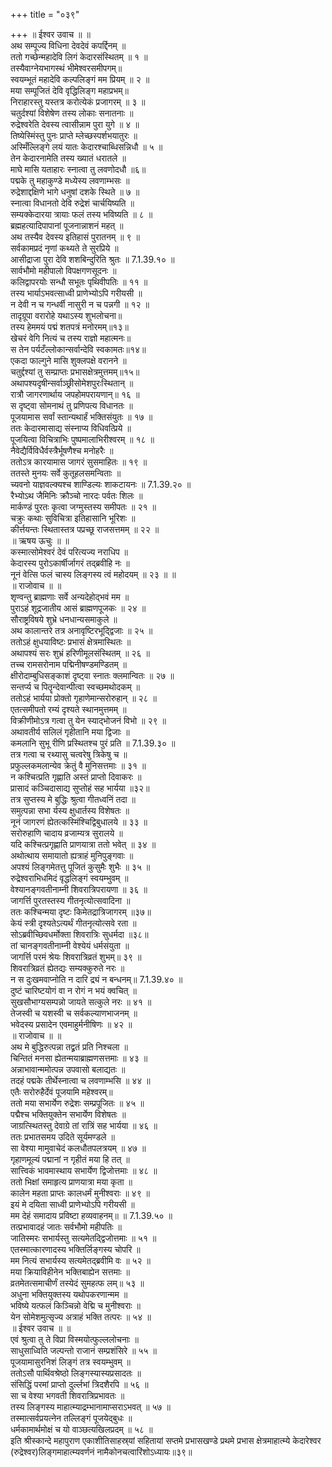 +++
title = "०३९"

+++
॥ ईश्वर उवाच ॥ ॥  
अथ सम्पूज्य विधिना देवदेवं कपर्द्दिनम् ॥  
ततो गच्छेन्महादेवि लिगं केदारसंस्थितम् ॥ १ ॥  
तस्यैवाग्नेयभागस्थं भीमेश्वरसमीपगम्॥  
स्वयम्भूतं महादेवि कल्पलिङ्गं मम प्रियम् ॥ २ ॥  
मया सम्पूजितं देवि वृद्धिलिङ्ग महाप्रभम्॥  
निराहारस्तु यस्तत्र करोत्येकं प्रजागरम् ॥ ३ ॥  
चतुर्दश्यां विशेषेण तस्य लोकाः सनातनाः ॥  
रुद्रेश्वरेति देवस्य त्वासीन्नाम पुरा युगे ॥ ४ ॥  
तिष्येस्मिंस्तु पुनः प्राप्ते म्लेच्छस्पर्शभयातुरः ॥  
अस्मिँल्लिङ्गे लयं यातः केदारश्चाब्धिसन्निधौ ॥ ५ ॥  
तेन केदारनामेति तस्य ख्यातं धरातले ॥  
माघे मासि यताहारः स्नात्वा तु लवणोदधौ ॥६॥  
पद्मके तु महाकुण्डे मध्येस्य लवणाम्भसः ॥  
रुद्रेशाद्दक्षिणे भागे धनुषां दशके स्थिते ॥ ७ ॥  
स्नात्वा विधानतो देवि रुद्रेशं चार्चयिष्यति ॥  
सम्यक्केदारया त्रायाः फलं तस्य भविष्यति ॥ ८ ॥  
ब्रह्महत्यादिपापानां पूजनान्नाशनं महत् ॥  
अथ तस्यैव देवस्य इतिहासं पुरातनम् ॥ ९ ॥  
सर्वकामप्रदं नृणां कथ्यते ते सुरप्रिये ॥  
आसीद्राजा पुरा देवि शशबिन्दुरिति श्रुतः ॥ 7.1.39.१० ॥  
सार्वभौमो महीपालो विपक्षगणसूदनः ॥  
कलिद्वापरयोः सन्धौ सभूतः पृथिवीपतिः ॥ ११ ॥  
तस्य भार्याऽभवत्साध्वी प्राणेभ्योऽपि गरीयसी ॥  
न देवी न च गन्धर्वी नासुरी न च पन्नगी ॥ १२ ॥  
तादृग्रूपा वरारोहे यथाऽस्य शुभलोचना॥  
तस्य हेममयं पद्मं शतपत्रं मनोरमम्॥१३॥  
खेचरं वेगि नित्यं च तस्य राज्ञो महात्मनः॥  
स तेन पर्यटँल्लोकान्सर्वान्देवि स्वकामतः॥१४॥  
एकदा फाल्गुने मासि शुक्लपक्षे वरानने ॥  
चतुर्द्दश्यां तु सम्प्राप्तः प्रभासक्षेत्रमुत्तमम्॥१५॥  
अथापश्यदृषीन्सर्वाञ्छ्रीसोमेशपुरःस्थितान् ॥  
रात्रौ जागरणार्थाय जपहोमपरायणान्॥ १६ ॥  
स दृष्ट्वा सोमनाथं तु प्रणिपत्य विधानतः ॥  
पूजयामास सर्वां स्तान्यथार्हं भक्तिसंयुतः ॥ १७ ॥  
ततः केदारमासाद्य संस्नाप्य विधिवत्प्रिये ॥  
पूजयित्वा विचित्राभिः पुष्पमालाभिरीश्वरम् ॥ १८ ॥  
नैवेद्यैर्विविधैर्वस्त्रैर्भूषणैश्च मनोहरैः ॥  
ततोऽत्र कारयामास जागरं सुसमाहितः ॥ १९ ॥  
ततस्ते मुनयः सर्वे कुतूहलसमन्विताः ॥  
च्यवनो याज्ञवल्क्यश्च शाण्डिल्यः शाकटायनः ॥ 7.1.39.२० ॥  
रैभ्योऽथ जैमिनिः क्रौञ्चो नारदः पर्वतः शिलः ॥  
मार्कण्डं पुरतः कृत्वा जग्मुस्तस्य समीपतः ॥ २१ ॥  
चक्रुः कथाः सुविचित्रा इतिहासानि भूरिशः ॥  
 कीर्त्तयन्तः स्थितास्तत्र पप्रच्छू राजसत्तमम् ॥ २२ ॥  
॥ ऋषय ऊचुः ॥ ॥  
कस्मात्सोमेश्वरं देवं परित्यज्य नराधिप ॥  
केदारस्य पुरोऽकार्षीर्जागरं तद्ब्रवीहि नः ॥  
नूनं वेत्सि फलं चास्य लिङ्गस्य त्वं महोदयम् ॥ २३ ॥ ॥  
॥ राजोवाच ॥ ॥  
शृण्वन्तु ब्राह्मणाः सर्वे अन्यदेहोद्भवं मम ॥  
पुराऽहं शूद्रजातीय आसं ब्राह्मणपूजकः ॥ २४ ॥  
सौराष्ट्रविषये शुभ्रे धनधान्यसमाकुले ॥  
अथ कालान्तरे तत्र अनावृष्टिरभूद्द्विजाः ॥ २५ ॥  
ततोऽहं क्षुधयाविष्टः प्रभासं क्षेत्रमास्थितः ॥  
अथापश्यं सरः शुभ्रं हरिणीमूलसंस्थितम् ॥ २६ ॥  
तच्च रामसरोनाम पद्मिनीषण्डमण्डितम् ॥  
क्षीरोदाम्बुधिसङ्काशं दृष्ट्वा स्नातः क्लमान्वितः ॥ २७ ॥  
सन्तर्प्य च पितॄन्देवान्पीत्वा स्वच्छमथोदकम् ॥  
ततोऽहं भार्यया प्रोक्तो गृहाणेमान्सरोरुहान् ॥ २८ ॥  
एतत्समीपतो रम्यं दृश्यते स्थानमुत्तमम् ॥  
विक्रीणीमोऽत्र गत्वा तु येन स्याद्भोजनं विभो ॥ २९ ॥  
अथावतीर्य सलिलं गृहीतानि मया द्विजाः ॥  
कमलानि सुभू रीणि प्रस्थितश्च पुरं प्रति ॥ 7.1.39.३० ॥  
तत्र गत्वा च रथ्यासु चत्वरेषु त्रिकेषु च ॥  
प्रफुल्लकमलान्येव क्रेतुं वै मुनिसत्तमाः ॥ ३१ ॥  
न कश्चित्प्रति गृह्णाति अस्तं प्राप्तो दिवाकरः ॥  
प्रासादं कञ्चिदासाद्य सुप्तोहं सह भार्यया ॥३२॥  
तत्र सुप्तस्य मे बुद्धिः श्रुत्वा गीतध्वनिं तदा ॥  
समुत्पन्ना सभा र्यस्य क्षुधार्तस्य विशेषतः ॥  
नूनं जागरणं ह्येतत्कस्मिंश्चिद्विबुधालये ॥ ३३ ॥  
सरोरुहाणि चादाय व्रजाम्यत्र सुरालये ॥  
यदि कश्चित्प्रगृह्णाति प्राणयात्रा ततो भवेत् ॥ ३४ ॥  
अथोत्थाय समायातो ह्यत्राहं मुनिपुङ्गवाः ॥  
अपश्यं लिङ्गमेतत्तु पूजितं कुसुमैः शुभैः ॥ ३५ ॥  
रुद्रेश्वराभिधमिदं वृद्धलिङ्गं स्वयम्भुवम् ॥  
वेश्यानङ्गवतीनाम्नी शिवरात्रिपरायणा ॥ ३६ ॥  
जागर्त्ति पुरतस्तस्य गीतनृत्योत्सवादिना ॥  
ततः कश्चिन्मया दृष्टः किमेतद्रात्रिजागरम् ॥३७॥  
केयं स्त्री दृश्यतेऽत्यर्थं गीतनृत्योत्सवे रता ॥  
सोऽब्रवीच्छिवधर्मोक्ता शिवरात्रिः सुधर्मदा ॥३८॥  
तां चानङ्गवतीनाम्नी वेश्येयं धर्मसंयुता ॥  
जागर्त्ति परमं श्रेयः शिवरात्रिव्रतं शुभम्॥ ३९ ॥  
शिवरात्रिव्रतं ह्येतद्यः सम्यक्कुरुते नरः ॥  
न स दुःखमवाप्नोति न दारि द्र्यं न बन्धनम्॥ 7.1.39.४० ॥  
दुष्टं चारिष्टयोगं वा न रोगं न भयं क्वचित् ॥  
सुखसौभाग्यसम्पन्नो जायते सत्कुले नरः ॥ ४१ ॥  
तेजस्वी च यशस्वी च सर्वकल्याणभाजनम् ॥  
भवेदस्य प्रसादेन एवमाहुर्मनीषिणः ॥ ४२ ॥  
॥ राजोवाच ॥ ॥  
अथ मे बुद्धिरुत्पन्ना तद्व्रतं प्रति निश्चला ॥  
चिन्तितं मनसा ह्येतन्मयाब्राह्मणसत्तमाः ॥ ४३ ॥  
अन्नाभावान्ममोत्पन्न उपवासो बलाद्यतः ॥  
तदहं पद्मके तीर्थेस्नात्वा च लवणाम्भसि ॥ ४४ ॥  
एतैः सरोरुहैर्देवं पूजयामि महेश्वरम्॥  
ततो मया सभार्येण रुद्रेशः सम्प्रपूजितः ॥ ४५ ॥  
पद्मैश्च भक्तियुक्तेन सभार्येण विशेषतः ॥  
जाग्रत्स्थितस्तु देवाग्रे तां रात्रिं सह भार्यया ॥ ४६ ॥  
ततः प्रभातसमय उदिते सूर्यमण्डले ॥  
सा वेश्या मामुवाचेदं कलधौतपलत्रयम् ॥ ४७ ॥  
गृहाणमूल्यं पद्मानां न गृहीतं मया हि तत् ॥  
सात्त्विकं भावमास्थाय सभार्येण द्विजोत्तमाः ॥ ४८ ॥  
ततो भिक्षां समाहृत्य प्राणयात्रा मया कृता ॥  
कालेन महता प्राप्तः कालधर्मं मुनीश्वराः ॥ ४९ ॥  
इयं मे दयिता साध्वी प्राणेभ्योऽपि गरीयसी ॥  
मम देहं समादाय प्रविष्टा हव्यवाहनम्॥ ॥ 7.1.39.५० ॥  
तत्प्रभावादहं जातः सर्वभौमो महीपतिः ॥  
जातिस्मरः सभार्यस्तु सत्यमेतद्द्विजोत्तमाः ॥ ५१ ॥  
एतस्मात्कारणादस्य भक्तिर्लिङ्गस्य चोपरि ॥  
मम नित्यं सभार्यस्य सत्यमेतद्ब्रवीमि वः ॥ ५२ ॥  
मया क्रियाविहीनेन भक्तिबाह्येन सत्तमाः ॥  
व्रतमेतत्समाचीर्णं तस्येदं सुमहत्फ लम्॥ ५३ ॥  
अधुना भक्तियुक्तस्य यथोपकरणान्मम ॥  
भविष्ये यत्फलं किञ्चिन्नो वेद्मि च मुनीश्वराः ॥  
येन सोमेशमुत्सृज्य अत्राहं भक्ति तत्परः ॥ ५४ ॥  
॥ ईश्वर उवाच ॥ ॥  
एवं श्रुत्वा तु ते विप्रा विस्मयोत्फुल्ललोचनाः ॥  
साधुसाध्विति जल्पन्तो राजानं सम्प्रशंसिरे ॥ ५५ ॥  
पूजयामासुरनिशं लिङ्गं तत्र स्वयम्भुवम् ॥  
ततोऽसौ पार्थिवश्रेष्ठो लिङ्गस्यास्यप्रसादतः ॥  
संसिद्धिं परमां प्राप्तो दुर्ल्लभां त्रिदशैरपि ॥ ५६ ॥  
सा च वेश्या भगवती शिवरात्रिप्रभावतः ॥  
तस्य लिङ्गस्य माहात्म्याद्रम्भानामाप्सराऽभवत् ॥ ५७ ॥  
तस्मात्सर्वप्रयत्नेन तल्लिङ्गं पूजयेद्बुधः ॥  
धर्मकामार्थमोक्षं च यो वाञ्छत्यखिलप्रदम् ॥ ५८ ॥  
इति श्रीस्कान्दे महापुराण एकाशीतिसाहस्र्यां सहितायां सप्तमे प्रभासखण्डे प्रथमे प्रभास क्षेत्रमाहात्म्ये केदारेश्वर (रुद्रेश्वर)लिङ्गमाहात्म्यवर्णनं नामैकोनचत्वारिंशोऽध्यायः॥३९॥